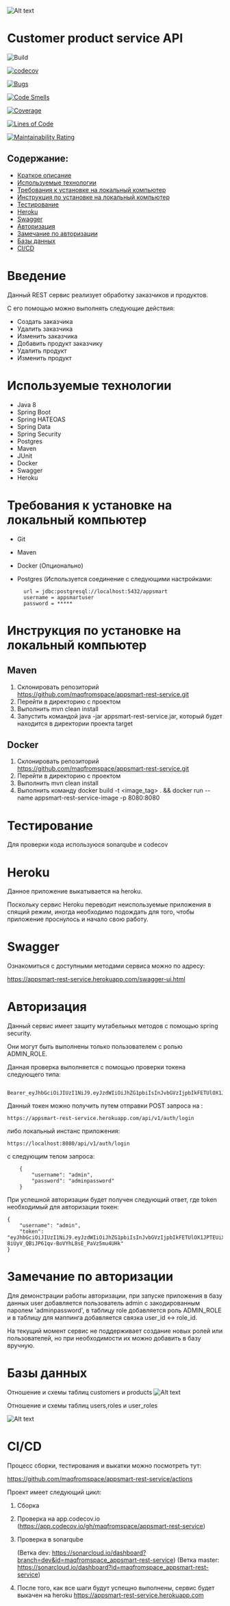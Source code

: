 ![Alt text](images/AppSmartLogo.png)

# Customer product service API

![Build](https://github.com/maqfromspace/appsmart-rest-service/actions/workflows/build.yml/badge.svg)

[![codecov](https://codecov.io/gh/maqfromspace/appsmart-rest-service/branch/dev/graph/badge.svg?token=2SVL4OQM63)](https://codecov.io/gh/maqfromspace/appsmart-rest-service)

[![Bugs](https://sonarcloud.io/api/project_badges/measure?project=maqfromspace_appsmart-rest-service&metric=bugs)](https://sonarcloud.io/dashboard?id=maqfromspace_Professional-hello-world)

[![Code Smells](https://sonarcloud.io/api/project_badges/measure?project=maqfromspace_appsmart-rest-service&metric=code_smells)](https://sonarcloud.io/dashboard?id=maqfromspace_Professional-hello-world)

[![Coverage](https://sonarcloud.io/api/project_badges/measure?project=maqfromspace_appsmart-rest-service&metric=coverage)](https://sonarcloud.io/dashboard?id=maqfromspace_Professional-hello-world)

[![Lines of Code](https://sonarcloud.io/api/project_badges/measure?project=maqfromspace_appsmart-rest-service&metric=ncloc)](https://sonarcloud.io/dashboard?id=maqfromspace_Professional-hello-world)

[![Maintainability Rating](https://sonarcloud.io/api/project_badges/measure?project=maqfromspace_appsmart-rest-service&metric=sqale_rating)](https://sonarcloud.io/dashboard?id=maqfromspace_Professional-hello-world)

## Содержание:
- [Краткое описание](#Introduction)
- [Используемые технологии](#Stack)
- [Требования к установке на локальный компьютер](#Requirements)
- [Инструкция по установке на локальный компьютер](#Instruction)
- [Тестирование](#Test)
- [Heroku](#Heroku)
- [Swagger](#Swagger)
- [Авторизация](#Auth)
- [Замечание по авторизации](#Auth)
- [Базы данных](#Db)
- [CI/CD](#CI/CD)





# Введение <a name="Introduction"></a>

Данный REST сервис реализует обработку заказчиков и продуктов. 

С его помощью можно выполнять следующие действия:

- Создать заказчика
- Удалить заказчика
- Изменить заказчика  
- Добавить продукт заказчику
- Удалить продукт
- Изменить продукт


# Используемые технологии <a name="Stack"></a>


- Java 8
- Spring Boot
- Spring HATEOAS
- Spring Data  
- Spring Security 
- Postgres
- Maven
- JUnit
- Docker
- Swagger
- Heroku

# Требования к установке на локальный компьютер<a name="Requirements"></a>
- Git
- Maven
- Docker (Опционально)
- Postgres (Используется соединение с следующими настройками: 
  
        url = jdbc:postgresql://localhost:5432/appsmart
        username = appsmartuser
        password = *****

# Инструкция по установке на локальный компьютер<a name="Instruction"></a>

## Maven

1) Склонировать репозиторий https://github.com/maqfromspace/appsmart-rest-service.git
2) Перейти в директорию с проектом
3) Выполнить mvn clean install
4) Запустить командой java -jar  appsmart-rest-service.jar, который будет находится в директории проекта target

## Docker

1) Склонировать репозиторий https://github.com/maqfromspace/appsmart-rest-service.git
2) Перейти в директорию с проектом
3) Выполнить mvn clean install
4) Выполнить команду 
   docker build -t <image_tag> . && docker run --name appsmart-rest-service-image -p 8080:8080

# Тестирование <a name="Test"></a>

Для проверки кода используюся sonarqube и codecov

# Heroku <a name="Heroku"></a>

Данное приложение выкатывается на heroku.

Поскольку сервис Heroku переводит неиспользуемые приложения в спящий режим, 
иногда необходимо подождать для того, чтобы приложение проснулось и начало свою работу.

# Swagger <a name="Swagger"></a>

Ознакомиться с доступными методами сервиса можно по адресу:

https://appsmart-rest-service.herokuapp.com/swagger-ui.html


# Авторизация <a name="Auth"></a>

Данный сервис имеет защиту мутабельных методов с помощью spring security.

Они могут быть выполнены только пользователем с ролью ADMIN_ROLE.

Данная проверка выполняется с помощью проверки токена следующего типа:

        Bearer_eyJhbGciOiJIUzI1NiJ9.eyJzdWIiOiJhZG1pbiIsInJvbGVzIjpbIkFETUlOX1JPTEUiXSwiaWF0IjoxNjIwMzkzMTEzLCJleHAiOjE2MjAzOTY3MTN9.0cNz7mYKsNX2ktIn80KeBoiwXOZ79vBSlcSaqDSLZIQ

Данный токен можно получить путем отправки POST запроса на :

    https://appsmart-rest-service.herokuapp.com/api/v1/auth/login

либо локальный инстанс приложения:

    https://localhost:8080/api/v1/auth/login

c следующим телом запроса:

        {
            "username": "admin",
            "password": "adminpassword"
        }



При успешной авторизации будет получен следующий ответ, где token необходимый для авторизации токен:

    {
        "username": "admin",
        "token": "eyJhbGciOiJIUzI1NiJ9.eyJzdWIiOiJhZG1pbiIsInJvbGVzIjpbIkFETUlOX1JPTEUiXSwiaWF0IjoxNjIwMzk1OTk3LCJleHAiOjE2MjAzOTk1OTd9.aJ0Eh-8iUyV_QBiJP61qv-BoVYhL8sE_PaVz5mu4UHk"
    }


# Замечание по авторизации <a name="Auth!"></a>
Для демонстрации работы авторизации, при запуске приложения в базу данных user добавляется пользователь admin с закодированным паролем 'adminpassword',
в таблицу role добавляется роль ADMIN_ROLE и в таблицу для маппинга добавляется связка user_id <-> role_id.

На текущий момент сервис не поддерживает создание новых ролей или пользователей, но при необходимости их можно добавить в базу вручную.


# Базы данных <a name="Db"></a>
Отношение и схемы таблиц customers и products
![Alt text](images/db1.png)

Отношение и схемы таблиц users,roles и user_roles

![Alt text](images/db2.png)

# CI/CD <a name="CI/CD"></a>
Процесс сборки, тестирования и выкатки можно посмотреть тут:

https://github.com/maqfromspace/appsmart-rest-service/actions


Проект имеет следующий цикл:
1) Сборка
2) Проверка на app.codecov.io (https://app.codecov.io/gh/maqfromspace/appsmart-rest-service)
3) Проверка в sonarqube 
   
    (Ветка dev: https://sonarcloud.io/dashboard?branch=dev&id=maqfromspace_appsmart-rest-service)
    (Ветка master: https://sonarcloud.io/dashboard?id=maqfromspace_appsmart-rest-service)

4) После того, как все шаги будут успещно выполнены, сервис будет выкачен на heroku https://appsmart-rest-service.herokuapp.com